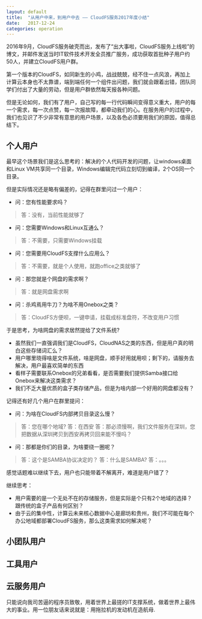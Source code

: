 ```yaml
---
layout: default
title:  "从用户中来，到用户中去 —— CloudFS服务2017年度小结"
date:   2017-12-24
categories: operation
---
```


2016年9月，CloudFS服务破壳而出，发布了“出大事啦，CloudFS服务上线啦”的博文，并邮件发送当时IT软件技术开发全员推广服务，成功获取首批种子用户约50人，并建立CloudFS用户群。

第一个版本的CloudFS，如同新生的小鸡，战战兢兢，经不住一点风浪，再加上计算云本身也不太靠谱，端到端任何一个组件出问题，我们就会跟着出错，团队同学们付出了大量的劳动，但是用户群依然每天报各种问题。

但是无论如何，我们有了用户，自己写的每一行代码瞬间变得意义重大，用户的每一个需求，每一次点赞，每一次报故障，都牵动我们的心。在服务用户的过程中，我们也见识了不少非常有意思的用户场景，以及各色必须要用我们的原因，值得总结下。

## 个人用户

最早这个场景我们是这么思考的：解决的个人代码开发的问题，让windows桌面和Linux VM共享同一个目录，Windows编辑完代码立刻切到编译，2个OS同一个目录。

但是实际情况还是略有偏差的，记得在群里问过一个用户：

- 问：您有性能要求吗？
>答：没有，当前性能就够了

- 问：您需要Windows和Linux互通么？
>答：不需要，只需要Windows挂载

- 问：您需要用CloudFS支撑什么应用么？
>答：不需要，就是个人使用，就跑office之类就够了

- 问：那您就是个网盘的需求啊？
>答：就是网盘需求啊

- 问：杀鸡焉用牛刀？为啥不用Onebox之类？
>答：CloudFS方便呗，一键申请，挂载成标准盘符，不改变用户习惯

于是思考，为啥网盘的需求居然提给了文件系统?

- 虽然我们一直强调我们是CloudFS，CloudNAS之类的东西，但是用户真的明白这些存储词汇么？
- 用户哪里晓得啥是文件系统，啥是网盘，顺手好用就用呗；剩下的，请服务去解决，用户最喜欢简单的东西
- 看样子需要联系Onebox的兄弟看看，是否需要我们提供Samba接口给Onebox来解决这类需求？
- 我们不乏大量优质的盒子类存储产品，但是为啥内部一个好用的网盘都没有？

记得还有好几个用户在群里提问：

- 问：为啥在CloudFS内部拷贝目录这么慢？
>答：您在哪个地域?
>答：在西安
>答：那必须慢啊，我们文件服务在深圳，您把数据从深圳拷贝到西安再拷贝回来能不慢吗？

- 问：那都是你们的目录，为啥要绕一圈呢？
>答：这个是SAMBA协议决定的？
>答：什么是SAMBA?
>答：。。。

感觉话题难以继续下去，用户也只能带着不解离开，难道是用户错了？

继续思考：

- 用户需要的是一个无处不在的存储服务，但是实际是个只有2个地域的选择？跟传统的盒子产品有何区别？
- 由于云的集中性，计算云未来核心数据中心是廊坊和贵州，我们不可能在每个办公地域都部署CloudFS服务，那么这类需求如何解决呢？

## 小团队用户

## 工具用户

## 云服务用户

只能说向我司苦逼的程序员致敬，用着世界上最搓的IT支撑系统，做着世界上最伟大的事业。用一位朋友话来说就是：用拖拉机的发动机在造航母.